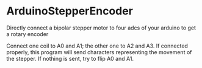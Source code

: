 # ArduinoStepperEncoder
Directly connect a bipolar stepper motor to four adcs of your arduino to get a rotary encoder

Connect one coil to A0 and A1; the other one to A2 and A3. If connected properly, this program will send characters representing the movement of the stepper.
If nothing is sent, try to flip A0 and A1.
